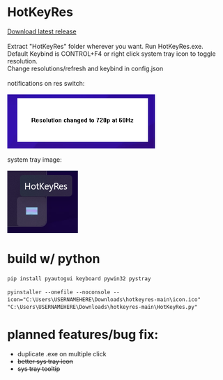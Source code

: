 # HotKeyRes
[Download latest release](https://github.com/seathasky/hotkeyres/releases)<br><Br>
Extract "HotKeyRes" folder wherever you want. Run HotKeyRes.exe.<br>
Default Keybind is CONTROL+F4 or right click system tray icon to toggle resolution.<br>
Change resolutions/refresh and keybind in config.json<br><br>
notifications on res switch:<br><br>
![image](https://raw.githubusercontent.com/seathasky/hotkeyres/main/notifcations.png)

system tray image:<br><br>
![image](https://raw.githubusercontent.com/seathasky/hotkeyres/main/systemtray1.png)
<br>

# build w/ python

```pip install pyautogui keyboard pywin32 pystray```

```pyinstaller --onefile --noconsole --icon="C:\Users\USERNAMEHERE\Downloads\hotkeyres-main\icon.ico" "C:\Users\USERNAMEHERE\Downloads\hotkeyres-main\HotKeyRes.py" ```

# planned features/bug fix:
<ul>
  <li>duplicate .exe on multiple click</li>
 <li><del>better sys tray icon</del></li>
 <li><del>sys tray tooltip</del></li>
 </ul> 



